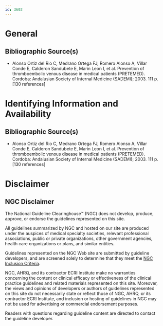 ```yaml
---
id: 3602
---
```


# General

## Bibliographic Source(s)

- Alonso Ortiz del Rio C, Medrano Ortega FJ, Romero Alonso A, Villar Conde E, Calderon Sandubete E, Marin Leon I, et al. Prevention of thromboembolic venous disease in medical patients (PRETEMED). Cordoba: Andalusian Society of Internal Medicine (SADEMI); 2003. 111 p. [130 references]

# Identifying Information and Availability

## Bibliographic Source(s)

- Alonso Ortiz del Rio C, Medrano Ortega FJ, Romero Alonso A, Villar Conde E, Calderon Sandubete E, Marin Leon I, et al. Prevention of thromboembolic venous disease in medical patients (PRETEMED). Cordoba: Andalusian Society of Internal Medicine (SADEMI); 2003. 111 p. [130 references]

# Disclaimer

## NGC Disclaimer

The National Guideline Clearinghouse™ (NGC) does not develop, produce, approve, or endorse the guidelines represented on this site.

All guidelines summarized by NGC and hosted on our site are produced under the auspices of medical specialty societies, relevant professional associations, public or private organizations, other government agencies, health care organizations or plans, and similar entities.

Guidelines represented on the NGC Web site are submitted by guideline developers, and are screened solely to determine that they meet the [NGC Inclusion Criteria](/help-and-about/summaries/inclusion-criteria).

NGC, AHRQ, and its contractor ECRI Institute make no warranties concerning the content or clinical efficacy or effectiveness of the clinical practice guidelines and related materials represented on this site. Moreover, the views and opinions of developers or authors of guidelines represented on this site do not necessarily state or reflect those of NGC, AHRQ, or its contractor ECRI Institute, and inclusion or hosting of guidelines in NGC may not be used for advertising or commercial endorsement purposes.

Readers with questions regarding guideline content are directed to contact the guideline developer.

